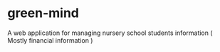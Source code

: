 # green-mind
A web application for managing nursery school students information ( Mostly financial information )
